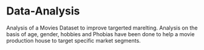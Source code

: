 # Data-Analysis
Analysis of a Movies Dataset to improve targerted marelting. Analysis on the basis of age, gender, hobbies and Phobias have been done to help a movie production house to target specific market segments.
